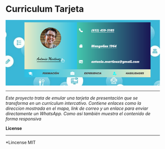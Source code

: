 # Curriculum Tarjeta
![cv elejido](img/Proyecto%20final.png)
***
*Este proyecto trata de emular una tarjeta de presentación
que se transforma en un currículum intercativo. Contiene enlaces
como la direccion mostrada en el mapa, link de correo y un enlace para enviar directamente un WhatsApp. Como así también muestra el contenido de forma responsiva*

**License** 
***
*Lincense MIT